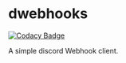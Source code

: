 # dwebhooks

[![Codacy Badge](https://api.codacy.com/project/badge/Grade/da2294d55467493ca970954c2fd90fe6)](https://app.codacy.com/app/cyvax/dwebhooks?utm_source=github.com&utm_medium=referral&utm_content=cyvax/dwebhooks&utm_campaign=Badge_Grade_Settings)

A simple discord Webhook client.
